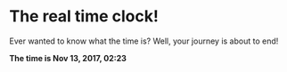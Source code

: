 # The real time clock!

Ever wanted to know what the time is? Well, your journey is about to end!

**The time is Nov 13, 2017, 02:23**
